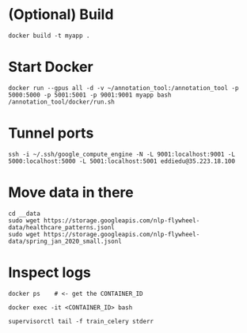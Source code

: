 
# (Optional) Build

```
docker build -t myapp .
```

# Start Docker

```
docker run --gpus all -d -v ~/annotation_tool:/annotation_tool -p 5000:5000 -p 5001:5001 -p 9001:9001 myapp bash /annotation_tool/docker/run.sh
```

# Tunnel ports

```
ssh -i ~/.ssh/google_compute_engine -N -L 9001:localhost:9001 -L 5000:localhost:5000 -L 5001:localhost:5001 eddiedu@35.223.18.100
```

# Move data in there

```
cd __data
sudo wget https://storage.googleapis.com/nlp-flywheel-data/healthcare_patterns.jsonl
sudo wget https://storage.googleapis.com/nlp-flywheel-data/spring_jan_2020_small.jsonl
```

# Inspect logs

```
docker ps    # <- get the CONTAINER_ID

docker exec -it <CONTAINER_ID> bash

supervisorctl tail -f train_celery stderr
```